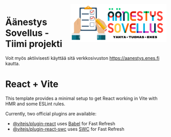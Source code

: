 <img src="public/logo.png" align="right" width="300">

# Äänestys Sovellus - Tiimi projekti

Voit myös aktiivisesti käyttää sitä verkkosivuston https://aanestys.enes.fi kautta.


# React + Vite

This template provides a minimal setup to get React working in Vite with HMR and some ESLint rules.

Currently, two official plugins are available:

- [@vitejs/plugin-react](https://github.com/vitejs/vite-plugin-react/blob/main/packages/plugin-react/README.md) uses [Babel](https://babeljs.io/) for Fast Refresh
- [@vitejs/plugin-react-swc](https://github.com/vitejs/vite-plugin-react-swc) uses [SWC](https://swc.rs/) for Fast Refresh
